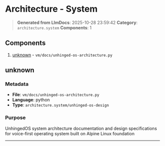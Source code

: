 # Architecture - System

> **Generated from LlmDocs**: 2025-10-28 23:59:42
> **Category**: `architecture.system`
> **Components**: 1

## Components

1. [unknown](#unknown) - `vm/docs/unhinged-os-architecture.py`

## unknown

### Metadata

- **File**: `vm/docs/unhinged-os-architecture.py`
- **Language**: python
- **Type**: `architecture.system/unhinged-os-design`

### Purpose

UnhingedOS system architecture documentation and design specifications for voice-first operating system built on Alpine Linux foundation

---


